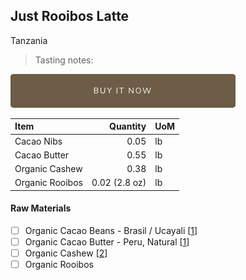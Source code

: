 ## Just Rooibos Latte
Tanzania
> Tasting notes: 

[![Buy Now](/assets/images/buy-now.png "Buy Now")](https://shop.osocra.com/collections/bars/products/21110916)

| Item | Quantity | UoM  |
| :---     | ---:    | :--- |
| Cacao Nibs  | 0.05   | lb    |
| Cacao Butter   | 0.55   | lb    |
| Organic Cashew   | 0.38  | lb      |
| Organic Rooibos   | 0.02 (2.8 oz) | lb      |

#### Raw Materials
- [ ] Organic Cacao Beans -  Brasil / Ucayali [[1](/vendors)]
- [ ] Organic Cacao Butter - Peru, Natural [[1](/vendors)]
- [ ] Organic Cashew [[2](/vendors)]
- [ ] Organic Rooibos
